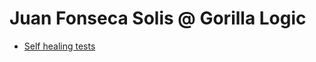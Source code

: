 # Juan Fonseca Solis @ Gorilla Logic

* [Self healing tests](selfHealingTests/form-button-label.html)